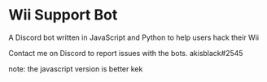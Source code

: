 # Wii Support Bot
 A Discord bot written in JavaScript and Python to help users hack their Wii 

Contact me on Discord to report issues with the bots. akisblack#2545

note: the javascript version is better kek
